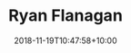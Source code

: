 ---
title: "Ryan Flanagan"
date: 2018-11-19T10:47:58+10:00
image: "https://cdn.pixabay.com/photo/2015/10/05/22/37/blank-profile-picture-973460_1280.png"
jobtitle: "Data Scientist"
linkedinurl: ""
weight: 7
---